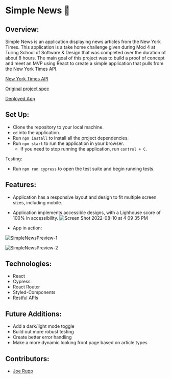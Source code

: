 # Simple News 📰

## Overview:

Simple News is an application displaying news articles from the New York Times. This application is a take home challenge given during Mod 4 at Turing School of Software & Design that was completed over the duration of about 8 hours. The main goal of this project was to build a proof of concept and meet an MVP using React to create a simple application that pulls from the New York Times API.

[New York Times API](https://developer.nytimes.com/)

[Original project spec](https://mod4.turing.edu/projects/take_home/take_home_fe)

[Deployed App](https://joerupp-simple-news.netlify.app/)

## Set Up:

- Clone the repository to your local machine.
- `cd` into the application.
- Run `npm install` to install all the project dependencies.
- Run `npm start` to run the application in your browser.
  - If you need to stop running the application, run `control + C`.
  
Testing:
- Run `npm run cypress` to open the test suite and begin running tests.

## Features:

- Application has a responsive layout and design to fit multiple screen sizes, including mobile.
- Application implements accessible designs, with a Lighhouse score of 100% in accessibility.
![Screen Shot 2022-08-10 at 4 09 35 PM](https://user-images.githubusercontent.com/96392562/184030403-2f35e850-f965-4591-bd69-1f8f03a78dda.png)

- App in action:

![SimpleNewsPreview-1](https://user-images.githubusercontent.com/96392562/184032651-d45effc9-27ed-428d-80c6-4a8da73d5bac.gif)

![SimpleNewsPreview-2](https://user-images.githubusercontent.com/96392562/184032670-4915c80f-7c65-4487-b260-097bd9adf569.gif)

## Technologies:

- React
- Cypress
- React Router
- Styled-Components
- Restful APIs

## Future Additions:

- Add a dark/light mode toggle
- Build out more robust testing
- Create better error handling
- Make a more dynamic looking front page based on article types

## Contributors:

- [Joe Rupp](https://github.com/JoeRupp)
